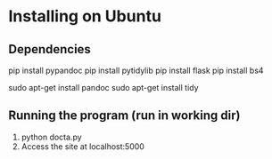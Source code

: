 # Installing on Ubuntu

## Dependencies

pip install pypandoc
pip install pytidylib
pip install flask
pip install bs4

sudo apt-get install pandoc
sudo apt-get install tidy

## Running the program (run in working dir)

1.  python docta.py
2.  Access the site at localhost:5000

